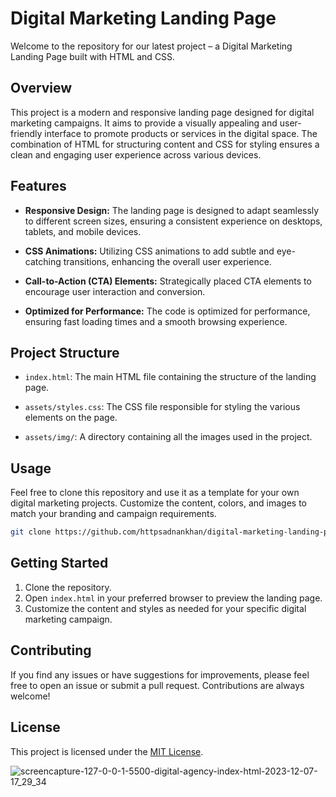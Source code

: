 # Digital Marketing Landing Page

Welcome to the repository for our latest project – a Digital Marketing Landing Page built with HTML and CSS.

## Overview

This project is a modern and responsive landing page designed for digital marketing campaigns. It aims to provide a visually appealing and user-friendly interface to promote products or services in the digital space. The combination of HTML for structuring content and CSS for styling ensures a clean and engaging user experience across various devices.

## Features

- **Responsive Design:** The landing page is designed to adapt seamlessly to different screen sizes, ensuring a consistent experience on desktops, tablets, and mobile devices.

- **CSS Animations:** Utilizing CSS animations to add subtle and eye-catching transitions, enhancing the overall user experience.

- **Call-to-Action (CTA) Elements:** Strategically placed CTA elements to encourage user interaction and conversion.

- **Optimized for Performance:** The code is optimized for performance, ensuring fast loading times and a smooth browsing experience.

## Project Structure

- `index.html`: The main HTML file containing the structure of the landing page.

- `assets/styles.css`: The CSS file responsible for styling the various elements on the page.

- `assets/img/`: A directory containing all the images used in the project.

## Usage

Feel free to clone this repository and use it as a template for your own digital marketing projects. Customize the content, colors, and images to match your branding and campaign requirements.

```bash
git clone https://github.com/httpsadnankhan/digital-marketing-landing-page.git
```

## Getting Started

1. Clone the repository.
2. Open `index.html` in your preferred browser to preview the landing page.
3. Customize the content and styles as needed for your specific digital marketing campaign.

## Contributing

If you find any issues or have suggestions for improvements, please feel free to open an issue or submit a pull request. Contributions are always welcome!

## License

This project is licensed under the [MIT License](LICENSE).


![screencapture-127-0-0-1-5500-digital-agency-index-html-2023-12-07-17_29_34](https://github.com/httpsadnankhan/digital-agency-landing-page/assets/120323286/6acabdeb-3fd4-4d4a-9440-7e78a21e7d34)

